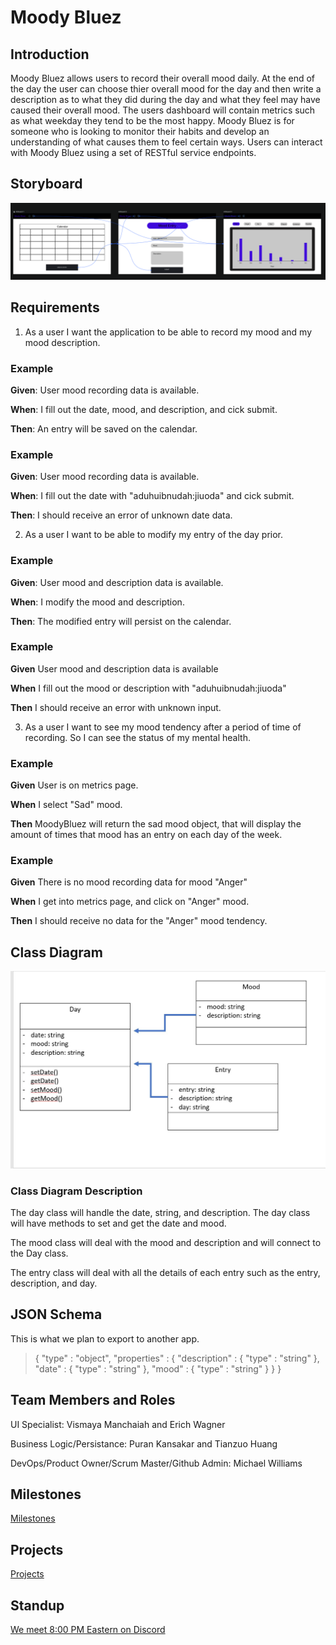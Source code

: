 # Moody Bluez

## Introduction

Moody Bluez allows users to record their overall mood daily. At the end of the day the user can choose thier overall mood for the day and then write a description as to what they did during the day and what they feel may have caused their overall mood. The users dashboard will contain metrics such as what weekday they tend to be the most happy. Moody Bluez is for someone who is looking to monitor their habits and develop an understanding of what causes them to feel certain ways. Users can interact with Moody Bluez using a set of RESTful service endpoints.

## Storyboard

![storyboard](ReadmeAssets/storyboard.png)

## Requirements

1. As a user I want the application to be able to record my mood and my mood description.

### Example

**Given**: User mood recording data is available.

**When**: I fill out the date, mood, and description, and cick submit.

**Then**: An entry will be saved on the calendar.

### Example

**Given**: User mood recording data is available.

**When**: I fill out the date with "aduhuibnudah:jiuoda" and cick submit.

**Then**: I should receive an error of unknown date data.

2. As a user I want to be able to modify my entry of the day prior.

### Example

**Given**: User mood and description data is available.  

**When**: I modify the mood and description.

**Then**: The modified entry will persist on the calendar.

### Example

**Given** User mood and description data is available 

**When** I fill out the mood or description with "aduhuibnudah:jiuoda"

**Then** I should receive an error with unknown input.

3. As a user I want to see my mood tendency after a period of time of recording. So I can see the status of my mental health.

### Example

**Given** User is on metrics page. 

**When** I select "Sad" mood.

**Then** MoodyBluez will return the sad mood object, that will display the amount of times that mood has an entry on each day of the week.

### Example

**Given** There is no mood recording data for mood "Anger"

**When** I get into metrics page, and click on "Anger" mood.

**Then** I should receive no data for the "Anger" mood tendency.

## Class Diagram

![classdiagram](ReadmeAssets/classdiagram.JPG)


### Class Diagram Description

The day class will handle the date, string, and description. The day class will have methods to set and get the date and mood. 

The mood class will deal with the mood and description and will connect to the Day class. 

The entry class will deal with all the details of each entry such as the entry, description, and day. 

## JSON Schema

This is what we plan to export to another app.

> {
>  "type" : "object",
>  "properties" : {
>    "description" : {
>      "type" : "string"
>    },
>    "date" : {
>      "type" : "string"
>    },
>    "mood" : {
>      "type" : "string"
>    }
>  }
> }

## Team Members and Roles 

UI Specialist: Vismaya Manchaiah and Erich Wagner

Business Logic/Persistance: Puran Kansakar and Tianzuo Huang

DevOps/Product Owner/Scrum Master/Github Admin: Michael Williams

## Milestones

[Milestones](https://github.com/mikeal200/MoodyBluez/milestones)

## Projects

[Projects](https://github.com/mikeal200/MoodyBluez/projects)

## Standup

[We meet 8:00 PM Eastern on Discord](https://discord.gg/N6qNra5f36)
